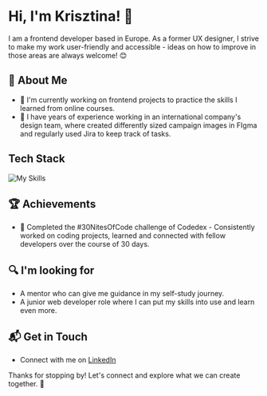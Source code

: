 # Hi, I'm Krisztina! 👋

I am a frontend developer based in Europe. As a former UX designer, I strive to make my work user-friendly and accessible - ideas on how to improve in those areas are always welcome! 😊

## 🚀 About Me

- 🔭 I'm currently working on frontend projects to practice the skills I learned from online courses.
- 📝 I have years of experience working in an international company's design team, where created differently sized campaign images in FIgma and regularly used Jira to keep track of tasks.


## Tech Stack
![My Skills](https://skillicons.dev/icons?i=github,vscode,html,css,js,bootstrap,figma)

## 🏆 Achievements

- 🌟 Completed the #30NitesOfCode challenge of Codedex - Consistently worked on coding projects, learned and connected with fellow developers over the course of 30 days.

## 🔍 I'm looking for
- A mentor who can give me guidance in my self-study journey.
- A junior web developer role where I can put my skills into use and learn even more.

## 📬 Get in Touch

- Connect with me on [LinkedIn](https://www.linkedin.com/in/krisztina-molnar/)



Thanks for stopping by! Let's connect and explore what we can create together. 🚀




<!---
krisztinamolnar/krisztinamolnar is a ✨ special ✨ repository because its `README.md` (this file) appears on your GitHub profile.
You can click the Preview link to take a look at your changes.
--->
